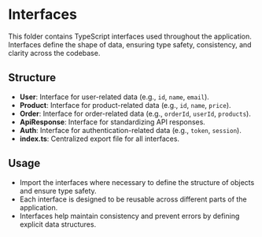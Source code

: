# Interfaces

This folder contains TypeScript interfaces used throughout the application. Interfaces define the shape of data, ensuring type safety, consistency, and clarity across the codebase.

## Structure

- **User**: Interface for user-related data (e.g., `id`, `name`, `email`).
- **Product**: Interface for product-related data (e.g., `id`, `name`, `price`).
- **Order**: Interface for order-related data (e.g., `orderId`, `userId`, `products`).
- **ApiResponse**: Interface for standardizing API responses.
- **Auth**: Interface for authentication-related data (e.g., `token`, `session`).
- **index.ts**: Centralized export file for all interfaces.

## Usage

- Import the interfaces where necessary to define the structure of objects and ensure type safety.
- Each interface is designed to be reusable across different parts of the application.
- Interfaces help maintain consistency and prevent errors by defining explicit data structures.
